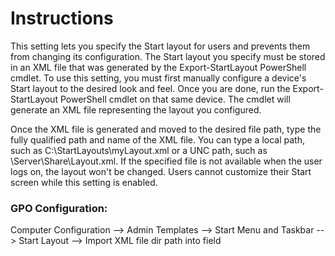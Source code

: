 # Instructions

This setting lets you specify the Start layout for users and prevents them from changing its configuration. The Start layout you specify must be stored in an XML file that was generated by the Export-StartLayout PowerShell cmdlet.
To use this setting, you must first manually configure a device's Start layout to the desired look and feel. Once you are done, run the Export-StartLayout PowerShell cmdlet on that same device. The cmdlet will generate an XML file representing the layout you configured.

Once the XML file is generated and moved to the desired file path, type the fully qualified path and name of the XML file. You can type a local path, such as C:\StartLayouts\myLayout.xml or a UNC path, such as \\Server\Share\Layout.xml. If the specified file is not available when the user logs on, the layout won't be changed. Users cannot customize their Start screen while this setting is enabled.

### GPO Configuration:
Computer Configuration --> Admin Templates --> Start Menu and Taskbar --> Start Layout --> Import XML file dir path into field
